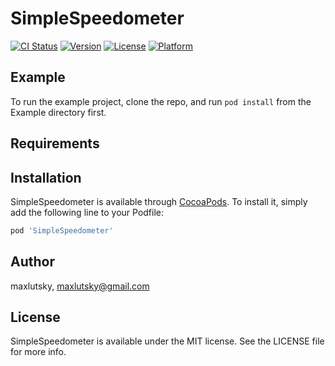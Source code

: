 # SimpleSpeedometer

[![CI Status](https://img.shields.io/travis/maxlutsky/SimpleSpeedometer.svg?style=flat)](https://travis-ci.org/maxlutsky/SimpleSpeedometer)
[![Version](https://img.shields.io/cocoapods/v/SimpleSpeedometer.svg?style=flat)](https://cocoapods.org/pods/SimpleSpeedometer)
[![License](https://img.shields.io/cocoapods/l/SimpleSpeedometer.svg?style=flat)](https://cocoapods.org/pods/SimpleSpeedometer)
[![Platform](https://img.shields.io/cocoapods/p/SimpleSpeedometer.svg?style=flat)](https://cocoapods.org/pods/SimpleSpeedometer)

## Example

To run the example project, clone the repo, and run `pod install` from the Example directory first.

## Requirements

## Installation

SimpleSpeedometer is available through [CocoaPods](https://cocoapods.org). To install
it, simply add the following line to your Podfile:

```ruby
pod 'SimpleSpeedometer'
```

## Author

maxlutsky, maxlutsky@gmail.com

## License

SimpleSpeedometer is available under the MIT license. See the LICENSE file for more info.

